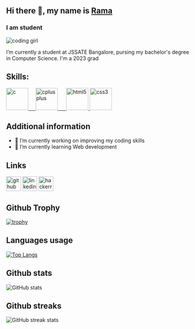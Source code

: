 ## Hi there 👋, my name is [Rama](https://github.com/ramamutalik)
### I am student
<!--![corinne-kutz-tMI2_-r5Nfo-unsplash (1)](https://user-images.githubusercontent.com/68442061/142678338-440e5efd-5afb-4610-82ab-5cf95b45723c.jpg)-->
![coding girl](https://media3.giphy.com/media/UcQSokPVOjz1eBX9G2/giphy.gif?cid=790b761136a03cbea3386daa3384be72d935ad20debb4c95&rid=giphy.gif&ct=g)

I’m currently a student at JSSATE Bangalore, pursing my bachelor's degree in Computer Science. I'm a 2023 grad
## Skills:
<!--I’m currently a student at JSSATE Bangalore, pursing my bachelor's degree in Computer Science. I'm a 2023 grad. A motivated student, learning Web Dev and other skills that I can apply. And while I really enjoyed the work that I do, I’d love to learn new technologies, which is why I’m so excited about any opportunity that I get to do.
-->
<!--![C](https://upload.wikimedia.org/wikipedia/commons/1/19/C_Logo.png) / C++ / HTML / CSS -->
<p > <a href="https://upload.wikimedia.org/wikipedia/commons/1/19/C_Logo.png" target="_blank"> <img src="https://upload.wikimedia.org/wikipedia/commons/1/19/C_Logo.png" alt="c" width="60" height="60"/> </a> <a href="https://cdn.freebiesupply.com/logos/large/2x/c-logo-png-transparent.png" target="_blank"> &nbsp;&nbsp;&nbsp;&nbsp;<img src="https://cdn.freebiesupply.com/logos/large/2x/c-logo-png-transparent.png" alt="cplusplus" width="60" height="60"/> </a> <a href="https://developer.mozilla.org/en-US/docs/Web/HTML" target="_blank">&nbsp;&nbsp;&nbsp;&nbsp; <img src="https://cdn.pixabay.com/photo/2017/08/05/11/16/logo-2582748_1280.png" alt="html5" width="60" height="60"/> </a> <a  href="https://developer.mozilla.org/en-US/docs/Web/CSS" target="_blank"> <img   src="https://img.icons8.com/color/2x/css3.png"
 alt="css3" width="60" height="60"/></a>
 </p>
 
## Additional information

- 🔭 I’m currently working on improving my coding skills 
- 🌱 I’m currently learning Web development 

## Links

[<img src='https://cdn.jsdelivr.net/npm/simple-icons@3.0.1/icons/github.svg' alt='github' height='40'>](https://github.com/ramamutalik)          [<img src='https://cdn.jsdelivr.net/npm/simple-icons@3.0.1/icons/linkedin.svg' alt='linkedin' height='40'>](https://www.linkedin.com/in/https://www.linkedin.com/in/rama-mutalikdesai-a488671b1//)     [<img src='https://cdn.jsdelivr.net/npm/simple-icons@3.0.1/icons/hackerrank.svg' alt='hackerrank' height='40'>](https://www.hackerrank.com/ramamutalikdesa1?hr_r=1)   

## Github Trophy

[![trophy](https://github-profile-trophy.vercel.app/?username=ramamutalik&theme=onedark)](https://github.com/ryo-ma/github-profile-trophy)

## Languages usage

[![Top Langs](https://github-readme-stats.vercel.app/api/top-langs/?username=ramamutalik&theme=dark&show_icons=true)](https://github.com/anuraghazra/github-readme-stats)

## Github stats

![GitHub stats](https://github-readme-stats.vercel.app/api?username=ramamutalik&&theme=dark&show_icons=true)  

## Github streaks

![GitHub streak stats](https://github-readme-streak-stats.herokuapp.com/?user=ramamutalik&theme=dark&show_icons=true)  


<!--
### Hi there 👋 , my name is rama
 🌱 I’m currently learning BE in Computer Science.
 
 Skills: C / C++ / HTML / CSS
 
 [![Anurag's GitHub stats](https://github-readme-stats.vercel.app/api?username=ramamutalik)](https://github.com/anuraghazra/github-readme-stats)
-->
 
<!--
**ramamutalik/ramamutalik** is a ✨ _special_ ✨ repository because its `README.md` (this file) appears on your GitHub profile.

Here are some ideas to get you started:

- 🔭 I’m currently working on ...
- 🌱 I’m currently learning ...
- 👯 I’m looking to collaborate on ...
- 🤔 I’m looking for help with ...
- 💬 Ask me about ...
- 📫 How to reach me: ...
- 😄 Pronouns: ...
- ⚡ Fun fact: ...
-->
